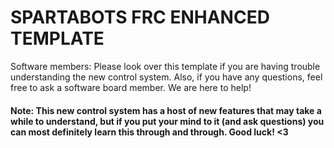 # SPARTABOTS FRC ENHANCED TEMPLATE
 Software members: Please look over this template if you are having trouble understanding the new control system. Also, if you have any    questions, feel free to ask a software board member. We are here to help! 
#### Note: This new control system has a host of new features that may take a while to understand, but if you put your mind to it (and ask questions) you can most definitely learn this through and through. Good luck! <3
